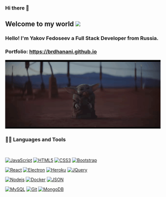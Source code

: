 ### Hi there 👋

    
## Welcome to my world <img src="https://github.com/TheDudeThatCode/TheDudeThatCode/blob/master/Assets/Earth.gif" width="24px">

### Hello! I'm Yakov Fedoseev a Full Stack Developer from Russia.

### Portfolio: https://brdhanani.github.io


![The force always will be with you](https://github.com/cpt-nemmo/cpt-nemmo/blob/main/baby-yoda-9.gif)
  
  
### 👨‍💻 Languages and Tools

<br />

[![JavaScript](https://img.shields.io/badge/-JavaScript-black?style=flat&logo=javascript&link=https://github.com/sorrycc/awesome-javascript)](https://github.com/sorrycc/awesome-javascript) 
[![HTML5](https://img.shields.io/badge/-HTML5-E34F26?style=flat&logo=html5&logoColor=white&link=https://github.com/diegocard/awesome-html5)](https://github.com/diegocard/awesome-html5) 
[![CSS3](https://img.shields.io/badge/-CSS3-1572B6?style=flat&logo=css3&link=https://www.w3schools.com/css/)](https://www.w3schools.com/css/) 
[![Bootstrap](https://img.shields.io/badge/-Bootstrap-563D7C?style=flat&logo=bootstrap&link=https://getbootstrap.com/)](https://getbootstrap.com/) 

[![React](https://img.shields.io/badge/-React-black?style=flat&logo=react&link=https://reactjs.org/)](https://reactjs.org/) 
[![Electron](https://img.shields.io/badge/-Electron-gray?style=flat&logo=electron&link=https://www.electronjs.org/ru/docs/latest/)](https://www.electronjs.org/ru/docs/latest/) 
[![Heroku](https://img.shields.io/badge/-Heroku-gray?style=flat&logo=heroku&link=https://www.heroku.com/)](https://www.heroku.com/) 
[![JQuery](https://img.shields.io/badge/-JQuery-blue?style=flat&logo=jquery&link=https://jquery.com/)](https://jquery.com/) 

[![Nodejs](https://img.shields.io/badge/-Nodejs-green?style=flat&logo=Node.js&link=https://github.com/BRdhanani)](https://github.com/BRdhanani) 
[![Docker](https://img.shields.io/badge/-Docker-black?style=flat&logo=docker&link=https://github.com/BRdhanani)](https://github.com/BRdhanani) 
[![JSON](https://img.shields.io/badge/-json-02569B?style=flat&logo=json&link=https://github.com/BRdhanani)](https://github.com/BRdhanani)

[![MySQL](https://img.shields.io/badge/-MySQL-black?style=flat&logo=mysql&link=https://github.com/BRdhanani)](https://www.mysql.com/)
[![Git](https://img.shields.io/badge/-Git-black?style=flat&logo=git&link=https://github.com/BRdhanani)](https://git-scm.com/) 
[![MongoDB](https://img.shields.io/badge/-MongoDB-FCA121?style=flat&logo=mongodb&link=https://github.com/BRdhanani)](https://www.mongodb.com/) 



